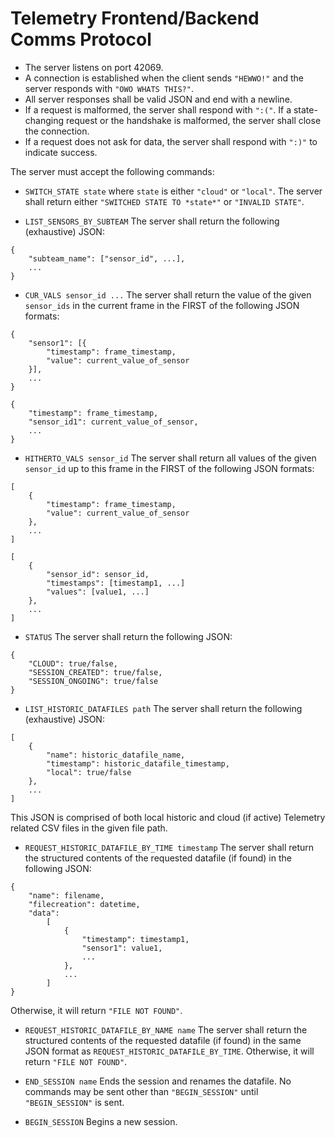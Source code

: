 # Telemetry Frontend/Backend Comms Protocol

- The server listens on port 42069.
- A connection is established when the client sends `"HEWWO!"` and the server responds with `"OWO WHATS THIS?"`.
- All server responses shall be valid JSON and end with a newline. 
- If a request is malformed, the server shall respond with `":("`. If a state-changing request or the handshake is malformed, the server shall close the connection.
- If a request does not ask for data, the server shall respond with `":)"` to indicate success.


The server must accept the following commands:

- `SWITCH_STATE state`
where `state` is either `"cloud"` or `"local"`. The server shall return either `"SWITCHED STATE TO *state*"` or `"INVALID STATE"`.

- `LIST_SENSORS_BY_SUBTEAM` 
The server shall return the following (exhaustive) JSON:
```
{
    "subteam_name": ["sensor_id", ...],
    ...
}
```

- `CUR_VALS sensor_id ...`
The server shall return the value of the given `sensor_ids` in the current frame in the FIRST of the following JSON formats:
```
{
    "sensor1": [{
        "timestamp": frame_timestamp,
        "value": current_value_of_sensor
    }],
    ...
}
```
```
{
    "timestamp": frame_timestamp,
    "sensor_id1": current_value_of_sensor,
    ...
}
```


- `HITHERTO_VALS sensor_id`
The server shall return all values of the given `sensor_id` up to this frame in the FIRST of the following JSON formats:
```
[
    {
        "timestamp": frame_timestamp,
        "value": current_value_of_sensor
    },
    ...
]
```
```
[
    {
        "sensor_id": sensor_id,
        "timestamps": [timestamp1, ...]
        "values": [value1, ...]
    },
    ...
]
```


- `STATUS`
The server shall return the following JSON:
```
{
    "CLOUD": true/false,
    "SESSION_CREATED": true/false,
    "SESSION_ONGOING": true/false
}
```

- `LIST_HISTORIC_DATAFILES path`
The server shall return the following (exhaustive) JSON:
```
[
    {
        "name": historic_datafile_name, 
        "timestamp": historic_datafile_timestamp,
        "local": true/false
    },
    ...
]
```
This JSON is comprised of both local historic and cloud (if active) Telemetry related CSV files in the given file path.

- `REQUEST_HISTORIC_DATAFILE_BY_TIME timestamp`
The server shall return the structured contents of the requested datafile (if found) in the following JSON:
```
{
    "name": filename,
    "filecreation": datetime,
    "data":
        [
            {
                "timestamp": timestamp1,
                "sensor1": value1,
                ...
            },
            ...
        ]
}
```
Otherwise, it will return `"FILE NOT FOUND"`.

- `REQUEST_HISTORIC_DATAFILE_BY_NAME name`
The server shall return the structured contents of the requested datafile (if found) in the same JSON format as `REQUEST_HISTORIC_DATAFILE_BY_TIME`. Otherwise, it will return `"FILE NOT FOUND"`.

- `END_SESSION name`
Ends the session and renames the datafile. No commands may be sent other than `"BEGIN_SESSION"` until `"BEGIN_SESSION"` is sent.

- `BEGIN_SESSION`
Begins a new session.
